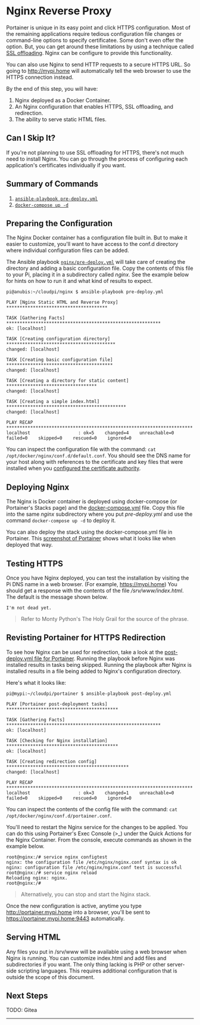 # Nginx Reverse Proxy
Portainer is unique in its easy point and click HTTPS configuration. Most of the remaining applications require tedious configuration file changes or command-line options to specify certificatee. Some don't even offer the option. But, you can get around these limitations by using a technique called [SSL offloading](https://en.wikipedia.org/wiki/TLS_termination_proxy). Nginx can be configure to provide this functionality.

You can also use Nginx to send HTTP requests to a secure HTTPS URL. So going to http://mypi.home will automatically tell the web browser to use the HTTPS connection instead.

By the end of this step, you will have:
1. Nginx deployed as a Docker Container.
2. An Nginx configuration that enables HTTPS, SSL offloading, and redirection.
4. The ability to serve static HTML files.

## Can I Skip It?
If you're not planning to use SSL offloading for HTTPS, there's not much need to install Nginx. You can go through the process of configuring each application's certificates individually if you want.

## Summary of Commands
1. [`ansible-playbook pre-deploy.yml`](https://github.com/DavesCodeMusings/CloudPi/blob/main/nginx/pre-deploy.yml)
2. [`docker-compose up -d`](https://github.com/DavesCodeMusings/CloudPi/blob/main/nginx/docker-compose.yml)

## Preparing the Configuration
The Nginx Docker container has a configuration file built in. But to make it easier to customize, you'll want to have access to the conf.d directory where individual configuration files can be added.

The Ansible playbook [`nginx/pre-deploy.yml`](https://github.com/DavesCodeMusings/CloudPi/blob/main/nginx/pre-deploy.yml) will take care of creating the directory and adding a basic configuration file. Copy the contents of this file to your Pi, placing it in a subdirectory called _nginx_. See the example below for hints on how to run it and what kind of results to expect.

```
pi@anubis:~/cloudpi/nginx $ ansible-playbook pre-deploy.yml

PLAY [Nginx Static HTML and Reverse Proxy] **************************************

TASK [Gathering Facts] **********************************************************
ok: [localhost]

TASK [Creating configuration directory] *****************************************
changed: [localhost]

TASK [Creating basic configuration file] ****************************************
changed: [localhost]

TASK [Creating a directory for static content] **********************************
changed: [localhost]

TASK [Creating a simple index.html] *********************************************
changed: [localhost]

PLAY RECAP **********************************************************************
localhost                  : ok=5    changed=4    unreachable=0    failed=0    skipped=0    rescued=0    ignored=0
```

You can inspect the configuration file with the command: `cat /opt/docker/nginx/conf.d/default.conf`. You should see the DNS name for your host along with references to the certificate and key files that were installed when you [configured the certificate authority](configure-certificate-authority.md).

## Deploying Nginx
The Nginx is Docker container is deployed using docker-compose (or Portainer's Stacks page) and the [docker-compose.yml](https://github.com/DavesCodeMusings/CloudPi/blob/main/nginx/docker-compose.yml) file. Copy this file into the same _nginx_ subdirectory where you put _pre-deploy.yml_ and use the command `docker-compose up -d` to deploy it.

You can also deploy the stack using the docker-compose.yml file in Portainer. This [screenshot of Portainer](https://user-images.githubusercontent.com/61114342/144612583-aea16193-ecb5-4b57-b14e-9e02dd1f9730.png) shows what it looks like when deployed that way.

## Testing HTTPS
Once you have Nginx deployed, you can test the installation by visiting the Pi DNS name in a web browser. (For example, https://mypi.home) You should get a response with the contents of the file _/srv/www/index.html_. The default is the message shown below.

```
I'm not dead yet.
```

>Refer to Monty Python's The Holy Grail for the source of the phrase.

## Revisting Portainer for HTTPS Redirection
To see how Nginx can be used for redirection, take a look at the [post-deploy.yml file for Portainer](https://github.com/DavesCodeMusings/CloudPi/blob/main/portainer/post-deploy.yml). Running the playbook before Nginx was installed results in tasks being skipped. Running the playbook after Nginx is installed results in a file being added to Nginx's configuration directory.

Here's what it looks like:

```
pi@mypi:~/cloudpi/portainer $ ansible-playbook post-deploy.yml

PLAY [Portainer post-deployment tasks] ******************************************

TASK [Gathering Facts] **********************************************************
ok: [localhost]

TASK [Checking for Nginx installation] ******************************************
ok: [localhost]

TASK [Creating redirection config] **********************************************
changed: [localhost]

PLAY RECAP **********************************************************************
localhost                  : ok=3    changed=1    unreachable=0    failed=0    skipped=0    rescued=0    ignored=0
```

You can inspect the contents of the config file with the command: `cat /opt/docker/nginx/conf.d/portainer.conf`.

You'll need to restart the Nginx service for the changes to be applied. You can do this using Portainer's Exec Console (>_) under the Quick Actions for the Nginx Container. From the console, execute commands as shown in the example below.

```
root@nginx:/# service nginx configtest
nginx: the configuration file /etc/nginx/nginx.conf syntax is ok
nginx: configuration file /etc/nginx/nginx.conf test is successful
root@nginx:/# service nginx reload    
Reloading nginx: nginx.
root@nginx:/#
```

>Alternatively, you can stop and start the Nginx stack.

Once the new configuration is active, anytime you type http://portainer.mypi.home into a browser, you'll be sent to https://portainer.mypi.home:9443 automatically.

## Serving HTML
Any files you put in /srv/www will be available using a web browser when Nginx is running. You can customize index.html and add files and subdirectories if you want. The only thing lacking is PHP or other server-side scripting languages. This requires additional configuration that is outside the scope of this document.

## Next Steps
TODO: Gitea

___

